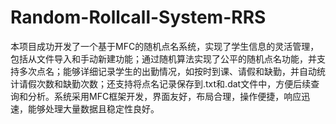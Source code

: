 # Random-Rollcall-System-RRS
本项目成功开发了一个基于MFC的随机点名系统，实现了学生信息的灵活管理，包括从文件导入和手动新建功能；通过随机算法实现了公平的随机点名功能，并支持多次点名；能够详细记录学生的出勤情况，如按时到课、请假和缺勤，并自动统计请假次数和缺勤次数；还支持将点名记录保存到.txt和.dat文件中，方便后续查询和分析。系统采用MFC框架开发，界面友好，布局合理，操作便捷，响应迅速，能够处理大量数据且稳定性良好。
